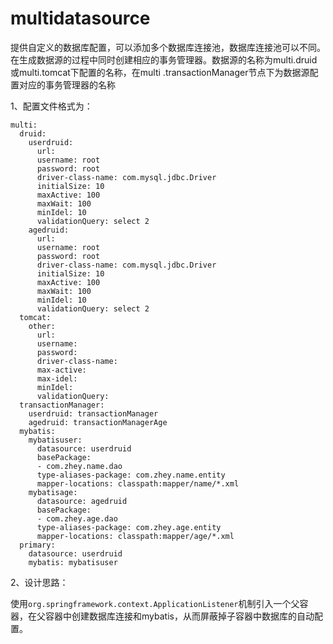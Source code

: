 # multidatasource
提供自定义的数据库配置，可以添加多个数据库连接池，数据库连接池可以不同。在生成数据源的过程中同时创建相应的事务管理器。数据源的名称为multi.druid或multi.tomcat下配置的名称，在multi
.transactionManager节点下为数据源配置对应的事务管理器的名称

1、配置文件格式为：
```
multi:
  druid:
    userdruid:
      url:
      username: root
      password: root
      driver-class-name: com.mysql.jdbc.Driver
      initialSize: 10
      maxActive: 100
      maxWait: 100
      minIdel: 10
      validationQuery: select 2
    agedruid:
      url:
      username: root
      password: root
      driver-class-name: com.mysql.jdbc.Driver
      initialSize: 10
      maxActive: 100
      maxWait: 100
      minIdel: 10
      validationQuery: select 2
  tomcat:
    other:
      url:
      username: 
      password: 
      driver-class-name: 
      max-active: 
      max-idel: 
      minIdel: 
      validationQuery: 
  transactionManager:
    userdruid: transactionManager
    agedruid: transactionManagerAge
  mybatis:
    mybatisuser:
      datasource: userdruid
      basePackage:
      - com.zhey.name.dao
      type-aliases-package: com.zhey.name.entity
      mapper-locations: classpath:mapper/name/*.xml
    mybatisage:
      datasource: agedruid
      basePackage:
      - com.zhey.age.dao
      type-aliases-package: com.zhey.age.entity
      mapper-locations: classpath:mapper/age/*.xml
  primary:
    datasource: userdruid
    mybatis: mybatisuser
```
2、设计思路：

使用`org.springframework.context.ApplicationListener`机制引入一个父容器，在父容器中创建数据库连接和mybatis，从而屏蔽掉子容器中数据库的自动配置。
